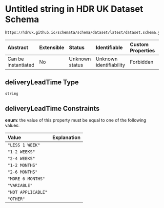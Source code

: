 # Untitled string in HDR UK Dataset Schema

```txt
https://hdruk.github.io/schemata/schema/dataset/latest/dataset.schema.yaml#/definitions/deliveryLeadTime
```



| Abstract            | Extensible | Status         | Identifiable            | Custom Properties | Additional Properties | Access Restrictions | Defined In                                                                                        |
| :------------------ | :--------- | :------------- | :---------------------- | :---------------- | :-------------------- | :------------------ | :------------------------------------------------------------------------------------------------ |
| Can be instantiated | No         | Unknown status | Unknown identifiability | Forbidden         | Allowed               | none                | [dataset.schema.json*](../../../schema/dataset/latest/dataset.schema.json "open original schema") |

## deliveryLeadTime Type

`string`

## deliveryLeadTime Constraints

**enum**: the value of this property must be equal to one of the following values:

| Value              | Explanation |
| :----------------- | :---------- |
| `"LESS 1 WEEK"`    |             |
| `"1-2 WEEKS"`      |             |
| `"2-4 WEEKS"`      |             |
| `"1-2 MONTHS"`     |             |
| `"2-6 MONTHS"`     |             |
| `"MORE 6 MONTHS"`  |             |
| `"VARIABLE"`       |             |
| `"NOT APPLICABLE"` |             |
| `"OTHER"`          |             |
